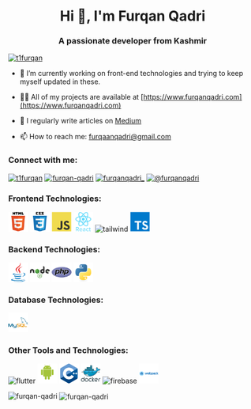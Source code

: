 <h1 align="center">Hi 👋, I'm Furqan Qadri</h1>
<h3 align="center">A passionate developer from Kashmir</h3>

<p align="left"> <a href="https://twitter.com/t1furqan" target="blank"><img src="https://img.shields.io/twitter/follow/t1furqan?logo=twitter&style=for-the-badge" alt="t1furqan" /></a> </p>

- 🔭 I’m currently working on front-end technologies and trying to keep myself updated in these.

- 👨‍💻 All of my projects are available at [https://www.furqanqadri.com](https://www.furqanqadri.com)

- 📝 I regularly write articles on [Medium](https://medium.com/@furqanqadri)

- 📫 How to reach me: furqaanqadri@gmail.com

<h3 align="left">Connect with me:</h3>
<p align="left">
<a href="https://twitter.com/t1furqan" target="blank"><img align="center" src="https://raw.githubusercontent.com/rahuldkjain/github-profile-readme-generator/master/src/images/icons/Social/twitter.svg" alt="t1furqan" height="30" width="40" /></a>
<a href="https://linkedin.com/in/furqan-qadri" target="blank"><img align="center" src="https://raw.githubusercontent.com/rahuldkjain/github-profile-readme-generator/master/src/images/icons/Social/linked-in-alt.svg" alt="furqan-qadri" height="30" width="40" /></a>
<a href="https://instagram.com/furqanqadri_" target="blank"><img align="center" src="https://raw.githubusercontent.com/rahuldkjain/github-profile-readme-generator/master/src/images/icons/Social/instagram.svg" alt="furqanqadri_" height="30" width="40" /></a>
<a href="https://medium.com/@furqanqadri" target="blank"><img align="center" src="https://raw.githubusercontent.com/rahuldkjain/github-profile-readme-generator/master/src/images/icons/Social/medium.svg" alt="@furqanqadri" height="30" width="40" /></a>
</p>

<h3 align="left">Frontend Technologies:</h3>
<p align="left">
<img src="https://raw.githubusercontent.com/devicons/devicon/master/icons/html5/html5-original-wordmark.svg" alt="html5" width="40" height="40"/>
<img src="https://raw.githubusercontent.com/devicons/devicon/master/icons/css3/css3-original-wordmark.svg" alt="css3" width="40" height="40"/>
<img src="https://raw.githubusercontent.com/devicons/devicon/master/icons/javascript/javascript-original.svg" alt="javascript" width="40" height="40"/>
<img src="https://raw.githubusercontent.com/devicons/devicon/master/icons/react/react-original-wordmark.svg" alt="react" width="40" height="40"/>
<img src="https://www.vectorlogo.zone/logos/tailwindcss/tailwindcss-icon.svg" alt="tailwind" width="40" height="40"/>
<img src="https://raw.githubusercontent.com/devicons/devicon/master/icons/typescript/typescript-original.svg" alt="typescript" width="40" height="40"/>
</p>

<h3 align="left">Backend Technologies:</h3>
<p align="left">
<img src="https://raw.githubusercontent.com/devicons/devicon/master/icons/java/java-original.svg" alt="java" width="40" height="40"/>
<img src="https://raw.githubusercontent.com/devicons/devicon/master/icons/nodejs/nodejs-original-wordmark.svg" alt="nodejs" width="40" height="40"/>
<img src="https://raw.githubusercontent.com/devicons/devicon/master/icons/php/php-original.svg" alt="php" width="40" height="40"/>
<img src="https://raw.githubusercontent.com/devicons/devicon/master/icons/python/python-original.svg" alt="python" width="40" height="40"/>
</p>

<h3 align="left">Database Technologies:</h3>
<p align="left">
<img src="https://raw.githubusercontent.com/devicons/devicon/master/icons/mysql/mysql-original-wordmark.svg" alt="mysql" width="40" height="40"/>
</p>

<h3 align="left">Other Tools and Technologies:</h3>
<p align="left">
<img src="https://www.vectorlogo.zone/logos/flutterio/flutterio-icon.svg" alt="flutter" width="40" height="40"/>
<img src="https://raw.githubusercontent.com/devicons/devicon/master/icons/android/android-original-wordmark.svg" alt="android" width="40" height="40"/>
<img src="https://raw.githubusercontent.com/devicons/devicon/master/icons/cplusplus/cplusplus-original.svg" alt="cplusplus" width="40" height="40"/>
<img src="https://raw.githubusercontent.com/devicons/devicon/master/icons/docker/docker-original-wordmark.svg" alt="docker" width="40" height="40"/>
<img src="https://www.vectorlogo.zone/logos/firebase/firebase-icon.svg" alt="firebase" width="40" height="40"/>
<img src="https://raw.githubusercontent.com/devicons/devicon/d00d0969292a6569d45b06d3f350f463a0107b0d/icons/webpack/webpack-original-wordmark.svg" alt="webpack" width="40" height="40"/>
</p>


<p><img align="left" src="https://github-readme-stats.vercel.app/api/top-langs?username=furqan-qadri&show_icons=true&locale=en&layout=compact" alt="furqan-qadri" /></p>

<p>&nbsp;<img align="center" src="https://github-readme-stats.vercel.app/api?username=furqan-qadri&show_icons=true&locale=en" alt="furqan-qadri" /></p>
